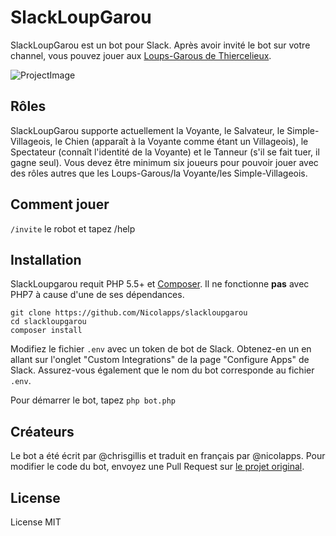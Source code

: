 # SlackLoupGarou
SlackLoupGarou est un bot pour Slack. Après avoir invité le bot sur votre channel, vous pouvez jouer aux [Loups-Garous de Thiercelieux](https://fr.wikipedia.org/wiki/Les_Loups-garous_de_Thiercelieux).

![ProjectImage](http://i.imgur.com/0Kwd8oe.png)

## Rôles
SlackLoupGarou supporte actuellement la Voyante, le Salvateur, le Simple-Villageois, le Chien (apparaît à la Voyante comme étant un Villageois), le Spectateur (connaît l'identité de la Voyante) et le Tanneur (s'il se fait tuer, il gagne seul). Vous devez être minimum six joueurs pour pouvoir jouer avec des rôles autres que les Loups-Garous/la Voyante/les Simple-Villageois.

## Comment jouer
`/invite` le robot et tapez /help

## Installation
SlackLoupgarou requit PHP 5.5+ et [Composer](https://getcomposer.org/). Il ne fonctionne **pas** avec PHP7 à cause d'une de ses dépendances.

```
git clone https://github.com/Nicolapps/slackloupgarou
cd slackloupgarou
composer install
```

Modifiez le fichier `.env` avec un token de bot de Slack. Obtenez-en un en allant sur l'onglet "Custom Integrations" de la page "Configure Apps" de Slack. Assurez-vous également que le nom du bot corresponde au fichier `.env`.

Pour démarrer le bot, tapez `php bot.php`

## Créateurs

Le bot a été écrit par @chrisgillis et traduit en français par @nicolapps. Pour modifier le code du bot, envoyez une Pull Request sur [le projet original](https://github.com/chrisgillis/slackwolf).

## License

License MIT
